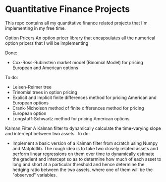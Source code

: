 # Quantitative Finance Projects
This repo contains all my quantitative finance related projects that I'm implementing in my free time.

Option Pricers
An option pricer library that encapsulates all the numerical option pricers that I will be implementing

Done:
  - Cox-Ross-Rubinstein market model (Binomial Model) for pricing European and American options

To do:
  - Leisen-Reimer tree
  - Trinomial trees in option pricing
  - Explicit and Implicit finite differences method for pricing American and European options
  - Crank-Nicholson method of finite differences method for pricing European option
  - Longstaff-Schwartz method for pricing American options
  
Kalman Filter
A Kalman filter to dynamically calculate the time-varying slope and intercept between two assets.
To do:
  - Implement a basic version of a Kalman filter from scratch using Numpy and Matplotlib. The rough idea is to take two closely related assets and perform linear regressions on them over time to dynamically estimate the gradient and intercept so as to determine how much of each asset to long and short at a particular threshold and hence determine the hedging ratio between the two assets, where one of them will be the "observed" variables.
